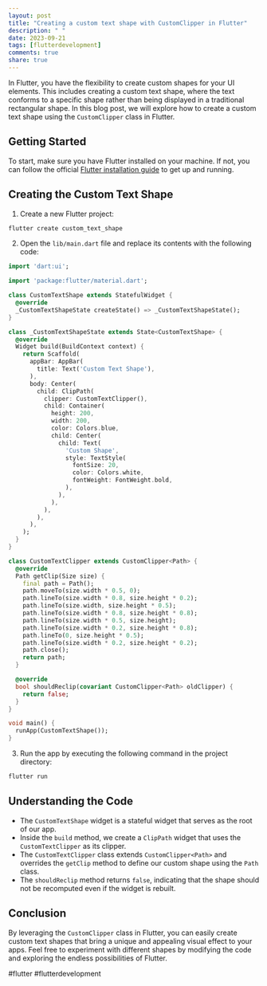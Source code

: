 ```yaml
---
layout: post
title: "Creating a custom text shape with CustomClipper in Flutter"
description: " "
date: 2023-09-21
tags: [flutterdevelopment]
comments: true
share: true
---
```


In Flutter, you have the flexibility to create custom shapes for your UI elements. This includes creating a custom text shape, where the text conforms to a specific shape rather than being displayed in a traditional rectangular shape. In this blog post, we will explore how to create a custom text shape using the `CustomClipper` class in Flutter.

## Getting Started

To start, make sure you have Flutter installed on your machine. If not, you can follow the official [Flutter installation guide](https://flutter.dev/docs/get-started/install) to get up and running.

## Creating the Custom Text Shape

1. Create a new Flutter project:

```swift
flutter create custom_text_shape
```

2. Open the `lib/main.dart` file and replace its contents with the following code:

```dart
import 'dart:ui';

import 'package:flutter/material.dart';

class CustomTextShape extends StatefulWidget {
  @override
  _CustomTextShapeState createState() => _CustomTextShapeState();
}

class _CustomTextShapeState extends State<CustomTextShape> {
  @override
  Widget build(BuildContext context) {
    return Scaffold(
      appBar: AppBar(
        title: Text('Custom Text Shape'),
      ),
      body: Center(
        child: ClipPath(
          clipper: CustomTextClipper(),
          child: Container(
            height: 200,
            width: 200,
            color: Colors.blue,
            child: Center(
              child: Text(
                'Custom Shape',
                style: TextStyle(
                  fontSize: 20,
                  color: Colors.white,
                  fontWeight: FontWeight.bold,
                ),
              ),
            ),
          ),
        ),
      ),
    );
  }
}

class CustomTextClipper extends CustomClipper<Path> {
  @override
  Path getClip(Size size) {
    final path = Path();
    path.moveTo(size.width * 0.5, 0);
    path.lineTo(size.width * 0.8, size.height * 0.2);
    path.lineTo(size.width, size.height * 0.5);
    path.lineTo(size.width * 0.8, size.height * 0.8);
    path.lineTo(size.width * 0.5, size.height);
    path.lineTo(size.width * 0.2, size.height * 0.8);
    path.lineTo(0, size.height * 0.5);
    path.lineTo(size.width * 0.2, size.height * 0.2);
    path.close();
    return path;
  }

  @override
  bool shouldReclip(covariant CustomClipper<Path> oldClipper) {
    return false;
  }
}

void main() {
  runApp(CustomTextShape());
}
```

3. Run the app by executing the following command in the project directory:

```swift
flutter run
```

## Understanding the Code

- The `CustomTextShape` widget is a stateful widget that serves as the root of our app.
- Inside the `build` method, we create a `ClipPath` widget that uses the `CustomTextClipper` as its clipper.
- The `CustomTextClipper` class extends `CustomClipper<Path>` and overrides the `getClip` method to define our custom shape using the `Path` class.
- The `shouldReclip` method returns `false`, indicating that the shape should not be recomputed even if the widget is rebuilt.

## Conclusion

By leveraging the `CustomClipper` class in Flutter, you can easily create custom text shapes that bring a unique and appealing visual effect to your apps. Feel free to experiment with different shapes by modifying the code and exploring the endless possibilities of Flutter.

#flutter #flutterdevelopment